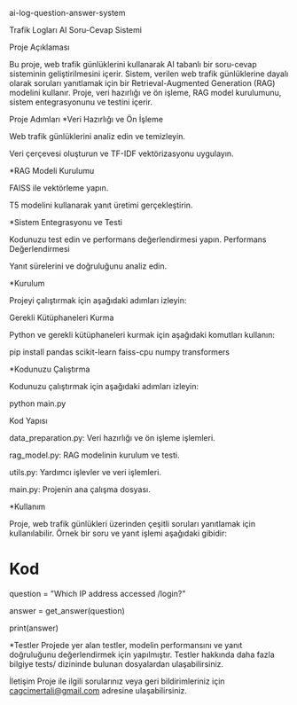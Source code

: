 ai-log-question-answer-system

Trafik Logları AI Soru-Cevap Sistemi

Proje Açıklaması

Bu proje, web trafik günlüklerini kullanarak AI tabanlı bir soru-cevap sisteminin geliştirilmesini içerir. Sistem, verilen web trafik günlüklerine dayalı olarak soruları yanıtlamak için bir Retrieval-Augmented Generation (RAG) modelini kullanır. Proje, veri hazırlığı ve ön işleme, RAG model kurulumunu, sistem entegrasyonunu ve testini içerir.

Proje Adımları
*Veri Hazırlığı ve Ön İşleme

Web trafik günlüklerini analiz edin ve temizleyin.

Veri çerçevesi oluşturun ve TF-IDF vektörizasyonu uygulayın.


*RAG Modeli Kurulumu

FAISS ile vektörleme yapın.

T5 modelini kullanarak yanıt üretimi gerçekleştirin.


*Sistem Entegrasyonu ve Testi

Kodunuzu test edin ve performans değerlendirmesi yapın.
Performans Değerlendirmesi

Yanıt sürelerini ve doğruluğunu analiz edin.


*Kurulum

Projeyi çalıştırmak için aşağıdaki adımları izleyin:

Gerekli Kütüphaneleri Kurma

Python ve gerekli kütüphaneleri kurmak için aşağıdaki komutları kullanın:

pip install pandas scikit-learn faiss-cpu numpy transformers

*Kodunuzu Çalıştırma

Kodunuzu çalıştırmak için aşağıdaki adımları izleyin:

python main.py

Kod Yapısı

data_preparation.py: Veri hazırlığı ve ön işleme işlemleri.

rag_model.py: RAG modelinin kurulum ve testi.

utils.py: Yardımcı işlevler ve veri işlemleri.

main.py: Projenin ana çalışma dosyası.

*Kullanım

Proje, web trafik günlükleri üzerinden çeşitli soruları yanıtlamak için kullanılabilir. Örnek bir soru ve yanıt işlemi aşağıdaki gibidir:


# Kod

question = "Which IP address accessed /login?"

answer = get_answer(question)

print(answer)

*Testler
 Projede yer alan testler, modelin performansını ve yanıt doğruluğunu değerlendirmek için yapılmıştır. Testler hakkında daha fazla bilgiye tests/ dizininde bulunan dosyalardan ulaşabilirsiniz.


İletişim
Proje ile ilgili sorularınız veya geri bildirimleriniz için cagcimertali@gmail.com adresine ulaşabilirsiniz.
